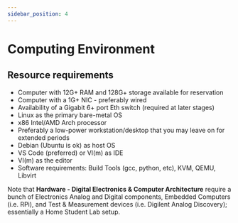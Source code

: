 ```yaml
---
sidebar_position: 4
---
```


# Computing Environment

## Resource requirements

- Computer with 12G+ RAM and 128G+ storage available for reservation
- Computer with a 1G+ NIC - preferably wired
- Availability of a Gigabit 6+ port Eth switch (required at later stages)
- Linux as the primary bare-metal OS
- x86 Intel/AMD Arch processor
- Preferably a low-power workstation/desktop that you may leave on for extended periods
- Debian (Ubuntu is ok) as host OS
- VS Code (preferred) or VI(m) as IDE
- VI(m) as the editor
- Software requirements: Build Tools (gcc, python, etc), KVM, QEMU, Libvirt

Note that **Hardware - Digital Electronics & Computer Architecture** require a bunch of Electronics Analog and Digital components, Embedded Computers (i.e. RPi), and Test & Measurement devices (i.e. Digilent Analog Discovery); essentially a Home Student Lab setup.
